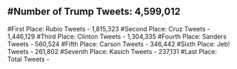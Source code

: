 #Number of Trump Tweets: 4,599,012
---
#First Place: Rubio Tweets - 1,815,323
#Second Place: Cruz Tweets - 1,446,129
#Third Place: Clinton Tweets - 1,304,335
#Fourth Place: Sanders Tweets - 560,524
#Fifth Place: Carson Tweets - 346,442
#Sixth Place: Jeb! Tweets - 261,802
#Seventh Place: Kasich Tweets - 237,131
#Last Place: Total Tweets -  
